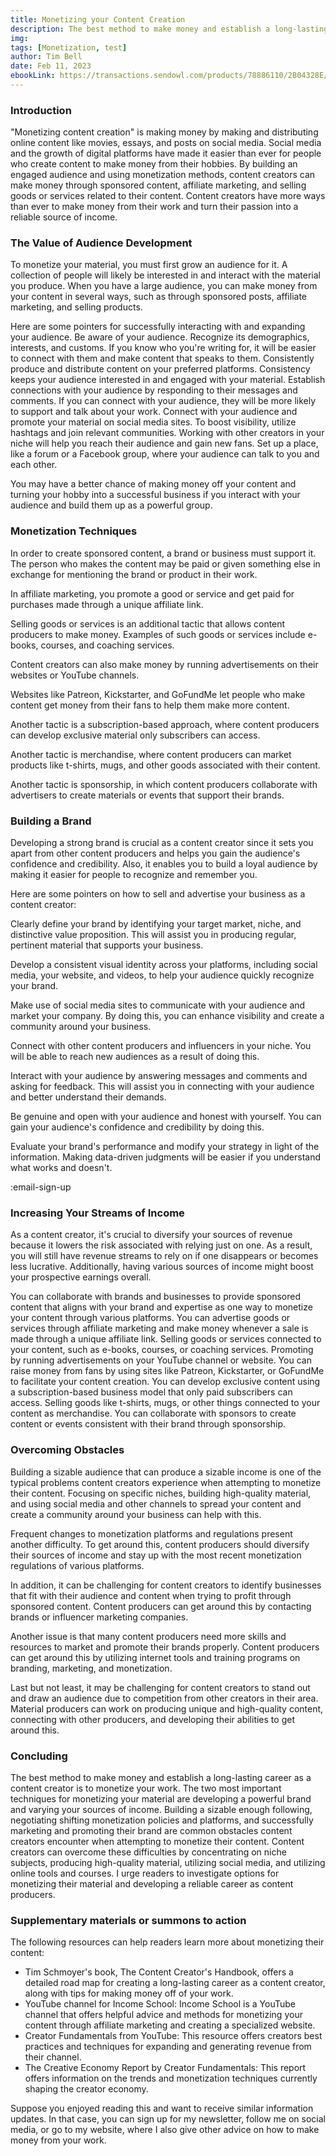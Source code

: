 ```yaml
---
title: Monetizing your Content Creation
description: The best method to make money and establish a long-lasting career as a content creator is to monetize your work. The two most important techniques for monetizing your material are developing a powerful brand and varying your sources of income. Building a sizable enough following, negotiating shifting monetization policies and platforms, and successfully marketing and promoting their brand are common obstacles content creators encounter when attempting to monetize their content.
img: 
tags: [Monetization, test]
author: Tim Bell
date: Feb 11, 2023
ebookLink: https://transactions.sendowl.com/products/78886110/2B04328E/view
---
```



### Introduction

"Monetizing content creation" is making money by making and distributing online content like movies, essays, and posts on social media. Social media and the growth of digital platforms have made it easier than ever for people who create content to make money from their hobbies. By building an engaged audience and using monetization methods, content creators can make money through sponsored content, affiliate marketing, and selling goods or services related to their content. Content creators have more ways than ever to make money from their work and turn their passion into a reliable source of income.

### The Value of Audience Development

To monetize your material, you must first grow an audience for it. A collection of people will likely be interested in and interact with the material you produce. When you have a large audience, you can make money from your content in several ways, such as through sponsored posts, affiliate marketing, and selling products.

Here are some pointers for successfully interacting with and expanding your audience.
Be aware of your audience. Recognize its demographics, interests, and customs. If you know who you're writing for, it will be easier to connect with them and make content that speaks to them.
Consistently produce and distribute content on your preferred platforms. Consistency keeps your audience interested in and engaged with your material.
Establish connections with your audience by responding to their messages and comments. If you can connect with your audience, they will be more likely to support and talk about your work.
Connect with your audience and promote your material on social media sites. To boost visibility, utilize hashtags and join relevant communities.
Working with other creators in your niche will help you reach their audience and gain new fans.
Set up a place, like a forum or a Facebook group, where your audience can talk to you and each other.

You may have a better chance of making money off your content and turning your hobby into a successful business if you interact with your audience and build them up as a powerful group.

### Monetization Techniques

In order to create sponsored content, a brand or business must support it. The person who makes the content may be paid or given something else in exchange for mentioning the brand or product in their work.

In affiliate marketing, you promote a good or service and get paid for purchases made through a unique affiliate link.

Selling goods or services is an additional tactic that allows content producers to make money. Examples of such goods or services include e-books, courses, and coaching services.

Content creators can also make money by running advertisements on their websites or YouTube channels.

Websites like Patreon, Kickstarter, and GoFundMe let people who make content get money from their fans to help them make more content.

Another tactic is a subscription-based approach, where content producers can develop exclusive material only subscribers can access.

Another tactic is merchandise, where content producers can market products like t-shirts, mugs, and other goods associated with their content.

Another tactic is sponsorship, in which content producers collaborate with advertisers to create materials or events that support their brands.

### Building a Brand

Developing a strong brand is crucial as a content creator since it sets you apart from other content producers and helps you gain the audience's confidence and credibility. Also, it enables you to build a loyal audience by making it easier for people to recognize and remember you.

Here are some pointers on how to sell and advertise your business as a content creator:

Clearly define your brand by identifying your target market, niche, and distinctive value proposition. This will assist you in producing regular, pertinent material that supports your business.

Develop a consistent visual identity across your platforms, including social media, your website, and videos, to help your audience quickly recognize your brand.

Make use of social media sites to communicate with your audience and market your company. By doing this, you can enhance visibility and create a community around your business.

Connect with other content producers and influencers in your niche. You will be able to reach new audiences as a result of doing this.

Interact with your audience by answering messages and comments and asking for feedback. This will assist you in connecting with your audience and better understand their demands.

Be genuine and open with your audience and honest with yourself. You can gain your audience's confidence and credibility by doing this.

Evaluate your brand's performance and modify your strategy in light of the information. Making data-driven judgments will be easier if you understand what works and doesn't.

:email-sign-up

### Increasing Your Streams of Income

As a content creator, it's crucial to diversify your sources of revenue because it lowers the risk associated with relying just on one. As a result, you will still have revenue streams to rely on if one disappears or becomes less lucrative. Additionally, having various sources of income might boost your prospective earnings overall.

You can collaborate with brands and businesses to provide sponsored content that aligns with your brand and expertise as one way to monetize your content through various platforms. You can advertise goods or services through affiliate marketing and make money whenever a sale is made through a unique affiliate link. Selling goods or services connected to your content, such as e-books, courses, or coaching services. Promoting by running advertisements on your YouTube channel or website. You can raise money from fans by using sites like Patreon, Kickstarter, or GoFundMe to facilitate your content creation. You can develop exclusive content using a subscription-based business model that only paid subscribers can access. Selling goods like t-shirts, mugs, or other things connected to your content as merchandise. You can collaborate with sponsors to create content or events consistent with their brand through sponsorship.

### Overcoming Obstacles

Building a sizable audience that can produce a sizable income is one of the typical problems content creators experience when attempting to monetize their content. Focusing on specific niches, building high-quality material, and using social media and other channels to spread your content and create a community around your business can help with this.

Frequent changes to monetization platforms and regulations present another difficulty. To get around this, content producers should diversify their sources of income and stay up with the most recent monetization regulations of various platforms.

In addition, it can be challenging for content creators to identify businesses that fit with their audience and content when trying to profit through sponsored content. Content producers can get around this by contacting brands or influencer marketing companies.

Another issue is that many content producers need more skills and resources to market and promote their brands properly. Content producers can get around this by utilizing internet tools and training programs on branding, marketing, and monetization.

Last but not least, it may be challenging for content creators to stand out and draw an audience due to competition from other creators in their area. Material producers can work on producing unique and high-quality content, connecting with other producers, and developing their abilities to get around this.

### Concluding

The best method to make money and establish a long-lasting career as a content creator is to monetize your work. The two most important techniques for monetizing your material are developing a powerful brand and varying your sources of income. Building a sizable enough following, negotiating shifting monetization policies and platforms, and successfully marketing and promoting their brand are common obstacles content creators encounter when attempting to monetize their content. Content creators can overcome these difficulties by concentrating on niche subjects, producing high-quality material, utilizing social media, and utilizing online tools and courses. I urge readers to investigate options for monetizing their material and developing a reliable career as content producers.

### Supplementary materials or summons to action

The following resources can help readers learn more about monetizing their content:

- Tim Schmoyer's book, The Content Creator's Handbook, offers a detailed road map for creating a long-lasting career as a content creator, along with tips for making money off of your work.
- YouTube channel for Income School: Income School is a YouTube channel that offers helpful advice and methods for monetizing your content through affiliate marketing and creating a specialized website.
- Creator Fundamentals from YouTube: This resource offers creators best practices and techniques for expanding and generating revenue from their channel.
- The Creative Economy Report by Creator Fundamentals: This report offers information on the trends and monetization techniques currently shaping the creator economy.

Suppose you enjoyed reading this and want to receive similar information updates. In that case, you can sign up for my newsletter, follow me on social media, or go to my website, where I also give other advice on how to make money from your work.
